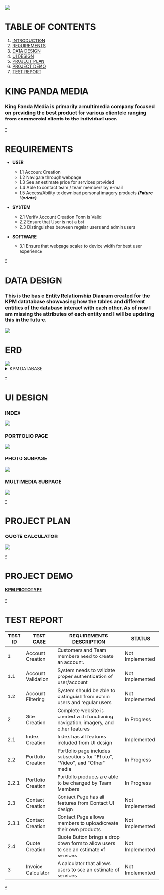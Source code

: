 <img src ="https://github.com/juan-bustos/KPM/blob/master/Images/KP%20Logo%20Final.png" />

# **TABLE OF CONTENTS**

1) [INTRODUCTION](https://github.com/juan-bustos/KPM#king-panda-media) <br>
2) [REQUIREMENTS](https://github.com/juan-bustos/KPM#requirements) <br>
3) [DATA DESIGN](https://github.com/juan-bustos/KPM#data-design) <br>
4) [UI DESIGN](https://github.com/juan-bustos/KPM#ui-design) <br>
5) [PROJECT PLAN](https://github.com/juan-bustos/KPM#project-plan) <br>
6) [PROJECT DEMO](https://github.com/juan-bustos/KPM#project-demo) <br>
7) [TEST REPORT](https://github.com/juan-bustos/KPM#test-report)


# KING PANDA MEDIA
### King Panda Media is primarily a multimedia company focused on providing the best product for various clientele ranging from commercial clients to the individual user.

[**^**](https://github.com/juan-bustos/KPM#table-of-contents)

# REQUIREMENTS

* **USER** 
	* 1.1 Account Creation
	* 1.2 Navigate through webpage
	* 1.3 See an estimate price for services provided
	* 1.4 Able to contact team / team members by e-mail
	* 1.5 Access/Ability to download personal imagery products ***(Future Update)***

* **SYSTEM**
	* 2.1 Verify Account Creation Form is Valid
	* 2.2 Ensure that User is not a bot
	* 2.3 Distinguishes between regular users and admin users

* **SOFTWARE**
	* 3.1 Ensure that webpage scales to device width for best user experience
	
[**^**](https://github.com/juan-bustos/KPM#table-of-contents)

# DATA DESIGN

### This is the basic Entity Relationship Diagram created for the KPM datatabase showcasing how the tables and different entities of the database interact with each other. As of now I am missing the attributes of each entity and I will be updating this in the future.

<img src = "https://github.com/juan-bustos/KPM/blob/master/Images/Database%20Diagram%20KPM.PNG" />

# ERD
<img src = "https://github.com/juan-bustos/KPM/blob/master/Images/Bustos%20Step%204%20ERD.png" />
<details close>
<summary>KPM DATABASE</summary>
<p>
	
````T-SQL Code
-----Creating and using database-----
DROP DATABASE IF EXISTS KPM;
CREATE DATABASE KPM;
USE KPM;
----- START OF PRODUCTS TABLE -----
DROP TABLE IF EXISTS
Products;

CREATE TABLE
Products
(
	productID	INT  NOT NULL
	, photoID	INT  NULL
	, videoID	INT  NULL
	, graphicID INT  NULL
	, packagename VARCHAR(20) NOT NULL
	, unitprice DECIMAL NOT NULL
	, CONSTRAINT PK_ProductID 
	PRIMARY KEY (productID)
)
INSERT INTO Products
	(productID, photoID, videoID, graphicID, 
	packagename, unitprice)
VALUES
 (1,1,0,0, 'Basic', 99.0)
,(2,2,1,0, 'Advanced', 199.0)
,(3,0,2,1, 'Advanced', 199.0)
,(4,3,0,0, 'Basic', 99.0)
,(5,4,3,2, 'Premium', 299.0)
,(6,5,4,3, 'Premium', 299.0)
----- END OF PRODUCTS TABLE -----

----- START OF SALES TABLE -----
DROP TABLE IF EXISTS
Orders;

CREATE TABLE
Orders
(
	orderID	INT  NOT NULL
	, productID INT NOT NULL
	, custID	INT  NULL
	, empID	INT  NULL
	, orderdate DATE   
	, CONSTRAINT PK_OrderID
	PRIMARY KEY (orderID)
	, CONSTRAINT FK_ProductID
	FOREIGN KEY (productID) REFERENCES Products(productID)
	, CONSTRAINT FK_Teams
	FOREIGN KEY (empID) REFERENCES Teams (empID) 
	, CONSTRAINT FK_custID
	FOREIGN KEY  (custId) REFERENCES Customers (custID)
)

INSERT INTO Orders
	(orderID, productID, custID, empID, 
	orderdate)
VALUES
 (1,1,1,1, GETDATE())
,(2,2,3,1, GETDATE())
,(3,3,3,2, GETDATE())
,(4,4,4,1, GETDATE())
,(5,5,5,2, GETDATE())
,(6,6,2,3, GETDATE())
----- END OF SALES TABLE -----

----- START OF TEAMS TABLE -----
DROP TABLE IF EXISTS
Teams;

CREATE TABLE
Teams
(
	empID	INT  NOT NULL
	, LastName NVARCHAR(20) NOT NULL
	, FirstName NVARCHAR(20) NOT NULL
	, Title NVARCHAR(10) NULL
	, hiredate DATE
	, birthdate DATE
	, CONSTRAINT PK_EmpID
	PRIMARY KEY (empID)
)

INSERT INTO Teams
	(empID, LastName, FirstName, hiredate, 
	birthdate)
VALUES
 (1,'Bustos','Juan', GETDATE(), '1993-05-18')
,(2,'McCloud','Jesus', GETDATE(), '1996-01-19')
,(3,'Auvert','Daniel', GETDATE(), '1995-04-26')

----- END OF TEAMS TABLE -----

----- START OF CUSTOMERS TABLE -----
DROP TABLE IF EXISTS
Customers;

CREATE TABLE
Customers
(
	custID	INT  NOT NULL
	, orderID	INT  NOT NULL
	, productID INT NOT NULL
	, LastName NVARCHAR(20) NOT NULL
	, FirstName NVARCHAR(20) NOT NULL
	, CONSTRAINT PK_custID
	PRIMARY KEY (custId)
	, CONSTRAINT FK_ProductID
	FOREIGN KEY (productID) REFERENCES Products(productID)
	, CONSTRAINT FK_OrderID
	FOREIGN KEY (orderID) REFERENCES Orders(orderID)
)

INSERT INTO Customers
	(custID, LastName, FirstName, orderID, 
	productID)
VALUES
 (1,'Ostrowski','Larisa', 1, 1)
,(2,'Saller','Perez ', 2, 2)
,(3,'Aaldenberg','Tjaard', 3, 3)
,(4,'Crnevi','Narkissos', 4, 4)
,(5,'Carbone','Alem ', 3, 5)
,(6,'Reed','Bella', 5, 6)

----- END OF CUSTOMERS TABLE -----
````
</p>
</details>

[**^**](https://github.com/juan-bustos/KPM#table-of-contents)

# UI DESIGN
### INDEX
<img src = "https://github.com/juan-bustos/KPM/blob/master/Images/KPM-Index-Page.png" />

### PORTFOLIO PAGE
<img src = "https://github.com/juan-bustos/KPM/blob/master/Images/KPM-Portfolio-Page.png" />

### PHOTO SUBPAGE
<img src = "https://github.com/juan-bustos/KPM/blob/master/Images/KPM-Photo-Subpage.png" />

### MULTIMEDIA SUBPAGE
<img src ="https://github.com/juan-bustos/KPM/blob/master/Images/KPM-Media-Subpage.png" />

[**^**](https://github.com/juan-bustos/KPM#table-of-contents)

# PROJECT PLAN

### QUOTE CALCULATOR
<img src ="https://github.com/juan-bustos/KPM/blob/master/Images/KPM-Calculator.png" />

[**^**](https://github.com/juan-bustos/KPM#table-of-contents)

# PROJECT DEMO

#### [KPM PROTOTYPE](https://kpmv2.conveyor.cloud/)

[**^**](https://github.com/juan-bustos/KPM#table-of-contents)

# TEST REPORT

| TEST ID| TEST CASE | REQUIREMENTS DESCRIPTION | STATUS |
| --- | --- | --- | --- |
| 1 | Account Creation | Customers and Team members need to create an account. | Not Implemented |
| 1.1 | Account Validation | System needs to validate proper authentication of user/account | Not Implemented |
| 1.2 | Account Filtering | System should be able to distinguish from admin users and regular users | Not Implemented |
| 2 | Site Creation | Complete website is created with functioning navigation, imagery, and other features | In Progress |
| 2.1 | Index Creation | Index has all features included from UI design | Implemented |
| 2.2 | Portfolio Creation | Portfolio page includes subsections for "Photo", "Video", and "Other" media | In Progress |
| 2.2.1 | Portfolio Creation | Portfolio products are able to be changed by Team Members | In Progress |
| 2.3 | Contact Creation | Contact Page has all features from Contact UI design | Not Implemented |
| 2.3.1 | Contact Creation | Contact Page allows members to upload/create their own products | Not Implemented |
| 2.4 | Quote Creation | Quote Button brings a drop down form to allow users to see an estimate of services | Not Implemented |
| 3 | Invoice Calculator | A calculator that allows users to see an estimate of services | Not Implemented |

[**^**](https://github.com/juan-bustos/KPM#table-of-contents)
